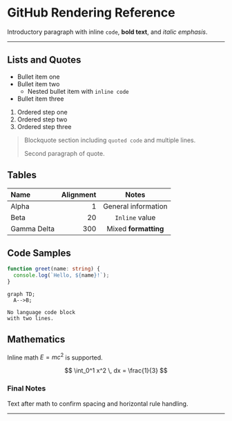 # GitHub Rendering Reference

Introductory paragraph with inline `code`, **bold text**, and _italic emphasis_.

---

## Lists and Quotes

- Bullet item one
- Bullet item two
  - Nested bullet item with `inline code`
- Bullet item three

1. Ordered step one
2. Ordered step two
3. Ordered step three

> Blockquote section including `quoted code` and multiple lines.
>
> Second paragraph of quote.

## Tables

| Name        | Alignment | Notes              |
| :---------- | --------: | :----------------: |
| Alpha       |         1 | General information |
| Beta        |        20 | `Inline` value      |
| Gamma Delta |       300 | Mixed **formatting** |

## Code Samples

```ts
function greet(name: string) {
  console.log(`Hello, ${name}!`);
}
```

```mermaid
graph TD;
  A-->B;
```

```
No language code block
with two lines.
```

## Mathematics

Inline math $E = mc^2$ is supported.

$$
\int_0^1 x^2 \, dx = \frac{1}{3}
$$

### Final Notes

Text after math to confirm spacing and horizontal rule handling.

---

